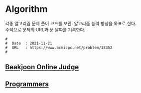 # Algorithm
각종 알고리즘 문제 풀이 코드를 보관. 알고리즘 능력 향상을 목표로 한다.<br>
주석으로 문제의 URL과 푼 날짜를 기록한다.<br>
```
#
#  Date  : 2021-11-21
#  URL   : https://www.acmicpc.net/problem/18352
#
```

## [Beakjoon Online Judge](https://www.acmicpc.net/)
## [Programmers](https://programmers.co.kr/learn/challenges)
